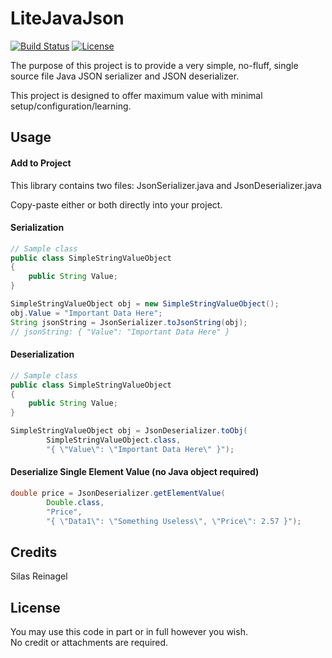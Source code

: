 # LiteJavaJson

[![Build Status](https://travis-ci.org/TheoConfidor/LiteJavaJson.svg?branch=master)](https://travis-ci.org/TheoConfidor/LiteJavaJson)
[![License](https://img.shields.io/badge/license-MIT-blue.svg)](./LICENSE)

The purpose of this project is to provide a very simple, no-fluff, single source file Java JSON serializer and JSON deserializer.

This project is designed to offer maximum value with minimal setup/configuration/learning. 

## Usage

#### Add to Project

This library contains two files: JsonSerializer.java and JsonDeserializer.java  

Copy-paste either or both directly into your project.

#### Serialization

```Java
// Sample class
public class SimpleStringValueObject
{
    public String Value;
}

SimpleStringValueObject obj = new SimpleStringValueObject();
obj.Value = "Important Data Here";
String jsonString = JsonSerializer.toJsonString(obj); 
// jsonString: { "Value": "Important Data Here" }
```

#### Deserialization

```Java
// Sample class
public class SimpleStringValueObject
{
    public String Value;
}

SimpleStringValueObject obj = JsonDeserializer.toObj(
	    SimpleStringValueObject.class, 
	    "{ \"Value\": \"Important Data Here\" }");
```

#### Deserialize Single Element Value (no Java object required)


```Java
double price = JsonDeserializer.getElementValue(
        Double.class, 
        "Price", 
		"{ \"Data1\": \"Something Useless\", \"Price\": 2.57 }");
```

## Credits

Silas Reinagel

## License

You may use this code in part or in full however you wish.  
No credit or attachments are required.